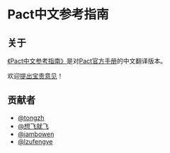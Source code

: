 # Pact中文参考指南

## 关于

[《Pact中文参考指南》](http://pact.net.cn)是对[Pact官方手册](https://docs.pact.io)的中文翻译版本。

欢迎[提出宝贵意见](https://github.com/cloud-native-user-group/pact-reference-guide-zh/issues/new)！

## 贡献者

* [@tongzh](https://github.com/tongzh)
* [@想飞就飞](https://github.com/wldandan)
* [@iambowen](https://github.com/iambowen)
* [@lzufengye](https://github.com/lzufengye)
